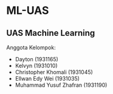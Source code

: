 # ML-UAS

## UAS Machine Learning 

Anggota Kelompok:
* Dayton (1931165)
* Kelvyn (1931010)
* Christopher Khomali (1931045)
* Ellwan Edy Wei (1931035)
* Muhammad Yusuf Zhafran (1931190)
